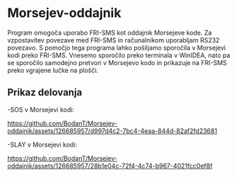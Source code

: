# Morsejev-oddajnik

Program omogoča uporabo FRI-SMS kot oddajnik Morsejeve kode. Za vzpostavitev povezave med FRI-SMS in računalnikom uporabljam RS232 povezavo. S pomočjo tega programa lahko pošiljamo sporočila v Morsejevi kodi preko FRI-SMS. Vnesemo sporočilo preko terminala v WinIDEA, nato pa se sporočilo samodejno pretvori v Morsejevo kodo in prikazuje na FRI-SMS preko vgrajene lučke na plošči.

## Prikaz delovanja

-SOS v Morsejevi kodi:

https://github.com/BodanT/Morsejev-oddajnik/assets/126685957/d997d4c2-7bc4-4eaa-844d-82af2fd23681

-SLAY v Morsejevi kodi:

https://github.com/BodanT/Morsejev-oddajnik/assets/126685957/28b1e04c-72f4-4c74-b967-4021fcc0ef8f



